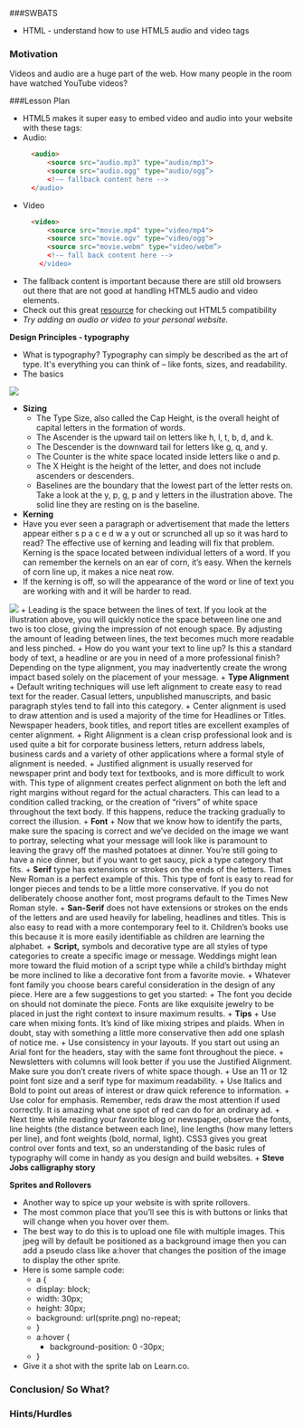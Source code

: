 ###SWBATS
+ HTML - understand how to use HTML5 audio and video tags

### Motivation
Videos and audio are a huge part of the web. How many people in the room have watched YouTube videos?

###Lesson Plan
+ HTML5 makes it super easy to embed video and audio into your website with these tags:
+ Audio:
  ```html
    <audio>
        <source src="audio.mp3" type="audio/mp3">
        <source src="audio.ogg" type="audio/ogg”> 
        <!-– fallback content here -->
    </audio>
  ```
+ Video
  ```html
    <video>
        <source src="movie.mp4" type="video/mp4">
        <source src="movie.ogv" type="video/ogg">
        <source src="movie.webm" type="video/webm”>
        <!-– fall back content here -->
      </video>
  ```
+ The fallback content is important because there are still old browsers out there that are not good at handling HTML5 audio and video elements.
+ Check out this great [resource](http://caniuse.com/) for checking out HTML5 compatibility
+ *Try adding an audio or video to your personal website.*

<b>Design Principles - typography</b>
+ What is typography? Typography can simply be described as the art of type. It's everything you can think of – like fonts, sizes, and readability.
+ The basics

<img src="https://s3.amazonaws.com/after-school-assets/css-selector6.png">

+ <b>Sizing</b>
  + The Type Size, also called the Cap Height, is the overall height of capital letters in the formation of words.
  + The Ascender is the upward tail on letters like h, l, t, b, d, and k.
  + The Descender is the downward tail for letters like g, q, and y.
  + The Counter is the white space located inside letters like o and p.
  + The X Height is the height of the letter, and does not include ascenders or descenders.
  + Baselines are the boundary that the lowest part of the letter rests on. Take a look at the y, p, g, p and y letters in the illustration above. The solid line they are resting on is the baseline.
+ <b>Kerning</b>
+ Have you ever seen a paragraph or advertisement that made the letters appear either s p a c e d w a y out or scrunched all up so it was hard to read? The effective use of kerning and leading will fix that problem. Kerning is the space located between individual letters of a word. If you can remember the kernels on an ear of corn, it’s easy. When the kernels of corn line up, it makes a nice neat row.
+ If the kerning is off, so will the appearance of the word or line of text you are working with and it will be harder to read.
<img src ="https://s3.amazonaws.com/after-school-assets/css-selector7.png">
  + Leading is the space between the lines of text. If you look at the illustration above, you will quickly notice the space between line one and two is too close, giving the impression of not enough space. By adjusting the amount of leading between lines, the text becomes much more readable and less pinched.
  + How do you want your text to line up? Is this a standard body of text, a headline or are you in need of a more professional finish? Depending on the type alignment, you may inadvertently create the wrong impact based solely on the placement of your message.
+ <b>Type Alignment</b>
  + Default writing techniques will use left alignment to create easy to read text for the reader. Casual letters, unpublished manuscripts, and basic paragraph styles tend to fall into this category.
  + Center alignment is used to draw attention and is used a majority of the time for Headlines or Titles. Newspaper headers, book titles, and report titles are excellent examples of center alignment.
  + Right Alignment is a clean crisp professional look and is used quite a bit for corporate business letters, return address labels, business cards and a variety of other applications where a formal style of alignment is needed.
  + Justified alignment is usually reserved for newspaper print and body text for textbooks, and is more difficult to work with. This type of alignment creates perfect alignment on both the left and right margins without regard for the actual characters. This can lead to a condition called tracking, or the creation of “rivers” of white space throughout the text body. If this happens, reduce the tracking gradually to correct the illusion.
+ <b>Font</b>
+ Now that we know how to identify the parts, make sure the spacing is correct and we’ve decided on the image we want to portray, selecting what your message will look like is paramount to leaving the gravy off the mashed potatoes at dinner. You’re still going to have a nice dinner, but if you want to get saucy, pick a type category that fits.
  + <b>Serif</b> type has extensions or strokes on the ends of the letters. Times New Roman is a perfect example of this. This type of font is easy to read for longer pieces and tends to be a little more conservative. If you do not deliberately choose another font, most programs default to the Times New Roman style.
  + <b>San-Serif</b> does not have extensions or strokes on the ends of the letters and are used heavily for labeling, headlines and titles. This is also easy to read with a more contemporary feel to it. Children’s books use this because it is more easily identifiable as children are learning the alphabet.
  + <b>Script,</b> symbols and decorative type are all styles of type categories to create a specific image or message. Weddings might lean more toward the fluid motion of a script type while a child’s birthday might be more inclined to like a decorative font from a favorite movie.
+ Whatever font family you choose bears careful consideration in the design of any piece. Here are a few suggestions to get you started:
+ The font you decide on should not dominate the piece. Fonts are like exquisite jewelry to be placed in just the right context to insure maximum results.
+ <b>Tips</b>
  + Use care when mixing fonts. It’s kind of like mixing stripes and plaids. When in doubt, stay with something a little more conservative then add one splash of notice me.
  + Use consistency in your layouts. If you start out using an Arial font for the headers, stay with the same font throughout the piece.
  + Newsletters with columns will look better if you use the Justified Alignment. Make sure you don’t create rivers of white space though.
  + Use an 11 or 12 point font size and a serif type for maximum readability.
  + Use Italics and Bold to point out areas of interest or draw quick reference to information.
  + Use color for emphasis. Remember, reds draw the most attention if used correctly. It is amazing what one spot of red can do for an ordinary ad.
+ Next time while reading your favorite blog or newspaper, observe the fonts, line heights (the distance between each line), line lengths (how many letters per line), and font weights (bold, normal, light). CSS3 gives you great control over fonts and text, so an understanding of the basic rules of typography will come in handy as you design and build websites.
+ <b>Steve Jobs calligraphy story</b>

<b>Sprites and Rollovers</b>

+ Another way to spice up  your website is with sprite rollovers.
+ The most common place that you’ll see this is with buttons or links that will change when you hover over them.
+ The best way to do this is to upload one file with multiple images. This jpeg will by default be positioned as a background image then you can add a pseudo class like a:hover that changes the position of the image to display the other sprite. 
+ Here is some sample code:
  + a {
  + display: block;
  + width: 30px;
  + height: 30px;
  + background: url(sprite.png) no-repeat;
  + }
  + a:hover {
      + background-position: 0 -30px;
  + }
+ Give it a shot with the sprite lab on Learn.co.

### Conclusion/ So What?

### Hints/Hurdles
